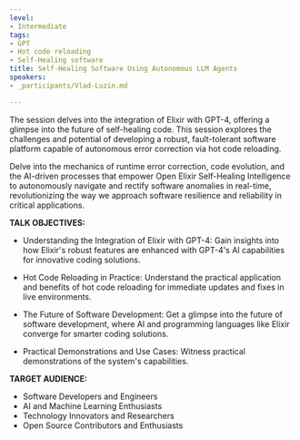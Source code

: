 ```yaml
---
level:
- Intermediate
tags:
- GPT
- Hot code reloading
- Self-Healing software
title: Self-Healing Software Using Autonomous LLM Agents
speakers:
- _participants/Vlad-Luzin.md

---
```

The session delves into the integration of Elixir with GPT-4, offering a glimpse into the future of self-healing code. This session explores the challenges and potential of developing a robust, fault-tolerant software platform capable of autonomous error correction via hot code reloading.

Delve into the mechanics of runtime error correction, code evolution, and the AI-driven processes that empower Open Elixir Self-Healing Intelligence to autonomously navigate and rectify software anomalies in real-time, revolutionizing the way we approach software resilience and reliability in critical applications.


**TALK OBJECTIVES:**

* Understanding the Integration of Elixir with GPT-4: Gain insights into how Elixir's robust features are enhanced with GPT-4's AI capabilities for innovative coding solutions.

* Hot Code Reloading in Practice: Understand the practical application and benefits of hot code reloading for immediate updates and fixes in live environments.

* The Future of Software Development: Get a glimpse into the future of software development, where AI and programming languages like Elixir converge for smarter coding solutions.

* Practical Demonstrations and Use Cases: Witness practical demonstrations of the system's capabilities.

**TARGET AUDIENCE:**

* Software Developers and Engineers
* AI and Machine Learning Enthusiasts
* Technology Innovators and Researchers
* Open Source Contributors and Enthusiasts

